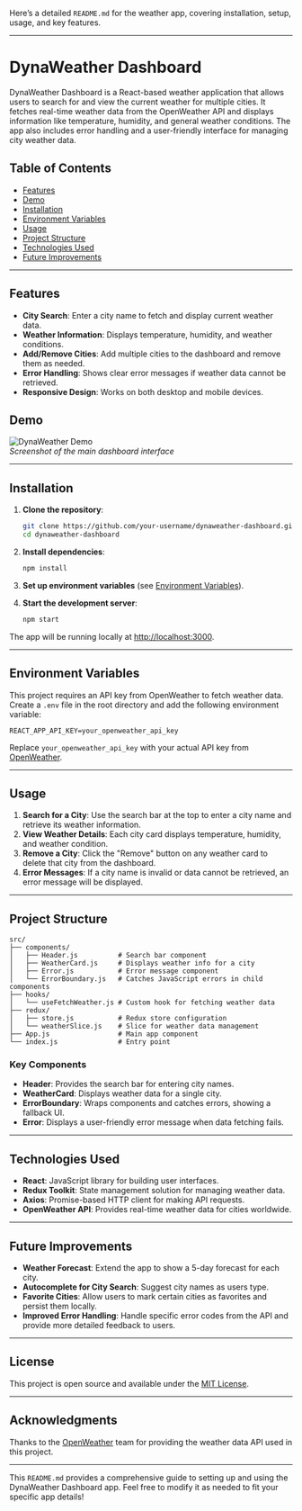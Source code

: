 Here’s a detailed `README.md` for the weather app, covering installation, setup, usage, and key features.

---

# DynaWeather Dashboard

DynaWeather Dashboard is a React-based weather application that allows users to search for and view the current weather for multiple cities. It fetches real-time weather data from the OpenWeather API and displays information like temperature, humidity, and general weather conditions. The app also includes error handling and a user-friendly interface for managing city weather data.

## Table of Contents
- [Features](#features)
- [Demo](#demo)
- [Installation](#installation)
- [Environment Variables](#environment-variables)
- [Usage](#usage)
- [Project Structure](#project-structure)
- [Technologies Used](#technologies-used)
- [Future Improvements](#future-improvements)

---

## Features

- **City Search**: Enter a city name to fetch and display current weather data.
- **Weather Information**: Displays temperature, humidity, and weather conditions.
- **Add/Remove Cities**: Add multiple cities to the dashboard and remove them as needed.
- **Error Handling**: Shows clear error messages if weather data cannot be retrieved.
- **Responsive Design**: Works on both desktop and mobile devices.

## Demo

![DynaWeather Demo](demo-screenshot.png)  
_Screenshot of the main dashboard interface_

---

## Installation

1. **Clone the repository**:
   ```bash
   git clone https://github.com/your-username/dynaweather-dashboard.git
   cd dynaweather-dashboard
   ```

2. **Install dependencies**:
   ```bash
   npm install
   ```

3. **Set up environment variables** (see [Environment Variables](#environment-variables)).

4. **Start the development server**:
   ```bash
   npm start
   ```

The app will be running locally at [http://localhost:3000](http://localhost:3000).

---

## Environment Variables

This project requires an API key from OpenWeather to fetch weather data. Create a `.env` file in the root directory and add the following environment variable:

```plaintext
REACT_APP_API_KEY=your_openweather_api_key
```

Replace `your_openweather_api_key` with your actual API key from [OpenWeather](https://openweathermap.org/).

---

## Usage

1. **Search for a City**: Use the search bar at the top to enter a city name and retrieve its weather information.
2. **View Weather Details**: Each city card displays temperature, humidity, and weather condition.
3. **Remove a City**: Click the "Remove" button on any weather card to delete that city from the dashboard.
4. **Error Messages**: If a city name is invalid or data cannot be retrieved, an error message will be displayed.

---

## Project Structure

```
src/
├── components/
│   ├── Header.js          # Search bar component
│   ├── WeatherCard.js     # Displays weather info for a city
│   ├── Error.js           # Error message component
│   └── ErrorBoundary.js   # Catches JavaScript errors in child components
├── hooks/
│   └── useFetchWeather.js # Custom hook for fetching weather data
├── redux/
│   ├── store.js           # Redux store configuration
│   └── weatherSlice.js    # Slice for weather data management
├── App.js                 # Main app component
└── index.js               # Entry point
```

### Key Components

- **Header**: Provides the search bar for entering city names.
- **WeatherCard**: Displays weather data for a single city.
- **ErrorBoundary**: Wraps components and catches errors, showing a fallback UI.
- **Error**: Displays a user-friendly error message when data fetching fails.

---

## Technologies Used

- **React**: JavaScript library for building user interfaces.
- **Redux Toolkit**: State management solution for managing weather data.
- **Axios**: Promise-based HTTP client for making API requests.
- **OpenWeather API**: Provides real-time weather data for cities worldwide.

---

## Future Improvements

- **Weather Forecast**: Extend the app to show a 5-day forecast for each city.
- **Autocomplete for City Search**: Suggest city names as users type.
- **Favorite Cities**: Allow users to mark certain cities as favorites and persist them locally.
- **Improved Error Handling**: Handle specific error codes from the API and provide more detailed feedback to users.

---

## License

This project is open source and available under the [MIT License](LICENSE).

---

## Acknowledgments

Thanks to the [OpenWeather](https://openweathermap.org/) team for providing the weather data API used in this project.

---

This `README.md` provides a comprehensive guide to setting up and using the DynaWeather Dashboard app. Feel free to modify it as needed to fit your specific app details!